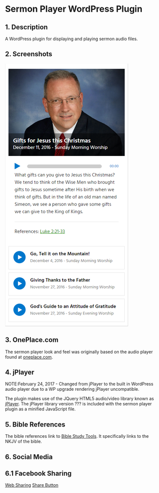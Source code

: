 # Sermon Player WordPress Plugin

## 1. Description
A WordPress plugin for displaying and playing sermon audio files.

## 2. Screenshots
![ScreenShot](screenshots/sermon-player-example.png)

## 3. OnePlace.com
The sermon player look and feel was originally based on the audio player found at [oneplace.com](http://www.oneplace.com/ministries/love-worth-finding/).

## 4. jPlayer
NOTE:February 24, 2017 - Changed from jPlayer to the built in WordPress audio player due to a WP upgrade rendering jPlayer uncompatible.

The plugin makes use of the JQuery HTML5 audio/video library known as [jPlayer](http://jplayer.org/). The jPlayer library version ??? is included with the sermon player plugin as a minified JavaScript file.

## 5. Bible References
The bible references link to [Bible Study Tools](http://www.biblestudytools.com). It specifically links to the NKJV of the bible.

## 6. Social Media
## 6.1 Facebook Sharing
[Web Sharing](https://developers.facebook.com/docs/sharing/web)
[Share Button](https://developers.facebook.com/docs/plugins/share-button/)
